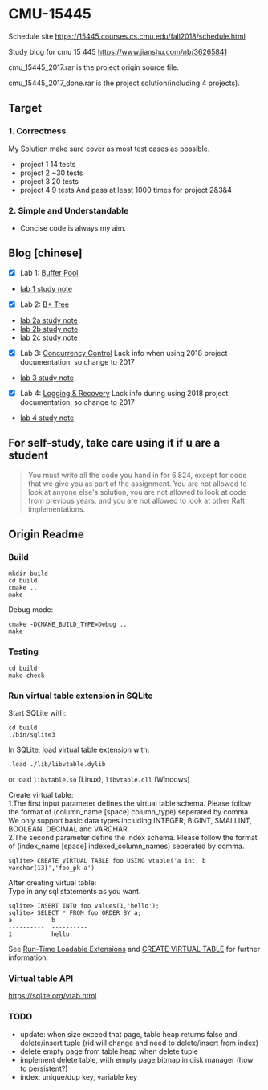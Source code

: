 # CMU-15445 
Schedule site
https://15445.courses.cs.cmu.edu/fall2018/schedule.html

Study blog for cmu 15 445
https://www.jianshu.com/nb/36265841

cmu_15445_2017.rar is the project origin source file.
 
cmu_15445_2017_done.rar is the project solution(including 4 projects). 


## Target
### 1. Correctness 
  My Solution make sure cover as most test cases as possible. 
  * project 1 14 tests
  * project 2 ~30 tests
  * project 3 20 tests
  * project 4 9 tests
  And pass at least 1000 times for project 2&3&4
### 2. Simple and Understandable
  * Concise code is always my aim.

## Blog [chinese]

- [x] Lab 1: [Buffer Pool](https://15445.courses.cs.cmu.edu/fall2018/project1/)
 * [lab 1 study note](https://www.jianshu.com/p/ede089d3d8ad)

- [x] Lab 2: [B+ Tree](https://15445.courses.cs.cmu.edu/fall2018/project2/)
 * [lab 2a study note](https://www.jianshu.com/p/628a39d03b79)
 * [lab 2b study note](https://www.jianshu.com/p/386e36991c64)
 * [lab 2c study note](https://www.jianshu.com/p/b83272f7684b)
  
- [x] Lab 3: [Concurrency Control](https://15445.courses.cs.cmu.edu/fall2017/project3/) Lack info when using 2018 project documentation, so change to 2017
 * [lab 3 study note](https://www.jianshu.com/p/087d23a17ce4)
- [x] Lab 4: [Logging & Recovery](https://15445.courses.cs.cmu.edu/fall2017/project4/)  Lack info during using 2018 project documentation, so change to 2017
 * [lab 4 study note](https://www.jianshu.com/p/88796027112b)
  
  ## For self-study, take care using it if u are a student
>You must write all the code you hand in for 6.824, except for code that we give you as part of the assignment. You are not allowed to look at anyone else's solution, you are not allowed to look at code from previous years, and you are not allowed to look at other Raft implementations. 

## Origin Readme
### Build
```
mkdir build
cd build
cmake ..
make
```
Debug mode:

```
cmake -DCMAKE_BUILD_TYPE=Debug ..
make
```

### Testing
```
cd build
make check
```

### Run virtual table extension in SQLite
Start SQLite with:
```
cd build
./bin/sqlite3
```

In SQLite, load virtual table extension with:

```
.load ./lib/libvtable.dylib
```
or load `libvtable.so` (Linux), `libvtable.dll` (Windows)

Create virtual table:  
1.The first input parameter defines the virtual table schema. Please follow the format of (column_name [space] column_type) seperated by comma. We only support basic data types including INTEGER, BIGINT, SMALLINT, BOOLEAN, DECIMAL and VARCHAR.  
2.The second parameter define the index schema. Please follow the format of (index_name [space] indexed_column_names) seperated by comma.
```
sqlite> CREATE VIRTUAL TABLE foo USING vtable('a int, b varchar(13)','foo_pk a')
```

After creating virtual table:  
Type in any sql statements as you want.
```
sqlite> INSERT INTO foo values(1,'hello');
sqlite> SELECT * FROM foo ORDER BY a;
a           b         
----------  ----------
1           hello   
```
See [Run-Time Loadable Extensions](https://sqlite.org/loadext.html) and [CREATE VIRTUAL TABLE](https://sqlite.org/lang_createvtab.html) for further information.

### Virtual table API
https://sqlite.org/vtab.html

### TODO
* update: when size exceed that page, table heap returns false and delete/insert tuple (rid will change and need to delete/insert from index)
* delete empty page from table heap when delete tuple
* implement delete table, with empty page bitmap in disk manager (how to persistent?)
* index: unique/dup key, variable key
